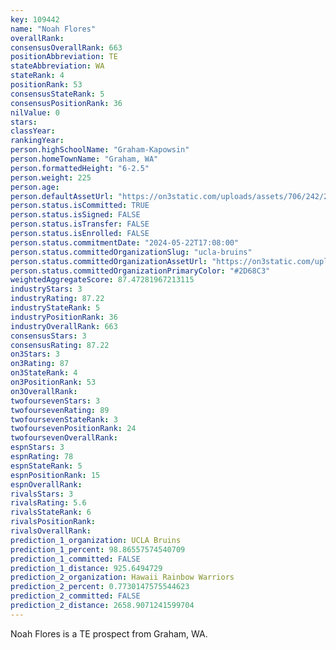 ```yaml
---
key: 109442
name: "Noah Flores"
overallRank: 
consensusOverallRank: 663
positionAbbreviation: TE
stateAbbreviation: WA
stateRank: 4
positionRank: 53
consensusStateRank: 5
consensusPositionRank: 36
nilValue: 0
stars: 
classYear: 
rankingYear: 
person.highSchoolName: "Graham-Kapowsin"
person.homeTownName: "Graham, WA"
person.formattedHeight: "6-2.5"
person.weight: 225
person.age: 
person.defaultAssetUrl: "https://on3static.com/uploads/assets/706/242/242706.png"
person.status.isCommitted: TRUE
person.status.isSigned: FALSE
person.status.isTransfer: FALSE
person.status.isEnrolled: FALSE
person.status.commitmentDate: "2024-05-22T17:08:00"
person.status.committedOrganizationSlug: "ucla-bruins"
person.status.committedOrganizationAssetUrl: "https://on3static.com/uploads/assets/777/214/214777.svg"
person.status.committedOrganizationPrimaryColor: "#2D68C3"
weightedAggregateScore: 87.47281967213115
industryStars: 3
industryRating: 87.22
industryStateRank: 5
industryPositionRank: 36
industryOverallRank: 663
consensusStars: 3
consensusRating: 87.22
on3Stars: 3
on3Rating: 87
on3StateRank: 4
on3PositionRank: 53
on3OverallRank: 
twofoursevenStars: 3
twofoursevenRating: 89
twofoursevenStateRank: 3
twofoursevenPositionRank: 24
twofoursevenOverallRank: 
espnStars: 3
espnRating: 78
espnStateRank: 5
espnPositionRank: 15
espnOverallRank: 
rivalsStars: 3
rivalsRating: 5.6
rivalsStateRank: 6
rivalsPositionRank: 
rivalsOverallRank: 
prediction_1_organization: UCLA Bruins
prediction_1_percent: 98.86557574540709
prediction_1_committed: FALSE
prediction_1_distance: 925.6494729
prediction_2_organization: Hawaii Rainbow Warriors
prediction_2_percent: 0.7730147575544623
prediction_2_committed: FALSE
prediction_2_distance: 2658.9071241599704
---
```

Noah Flores is a TE prospect from Graham, WA.